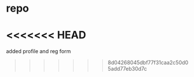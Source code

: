 # repo
<<<<<<< HEAD
=======
added profile and reg form
>>>>>>> 8d04268045dbf77f31caa2c50d05add77eb30d7c
